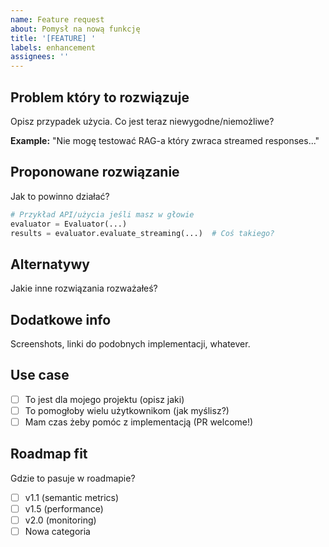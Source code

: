 ```yaml
---
name: Feature request
about: Pomysł na nową funkcję
title: '[FEATURE] '
labels: enhancement
assignees: ''
---
```


## Problem który to rozwiązuje

Opisz przypadek użycia. Co jest teraz niewygodne/niemożliwe?

**Example:** "Nie mogę testować RAG-a który zwraca streamed responses..."

## Proponowane rozwiązanie

Jak to powinno działać?

```python
# Przykład API/użycia jeśli masz w głowie
evaluator = Evaluator(...)
results = evaluator.evaluate_streaming(...)  # Coś takiego?
```

## Alternatywy

Jakie inne rozwiązania rozważałeś?

## Dodatkowe info

Screenshots, linki do podobnych implementacji, whatever.

## Use case

- [ ] To jest dla mojego projektu (opisz jaki)
- [ ] To pomogłoby wielu użytkownikom (jak myślisz?)
- [ ] Mam czas żeby pomóc z implementacją (PR welcome!)

## Roadmap fit

Gdzie to pasuje w roadmapie?
- [ ] v1.1 (semantic metrics)
- [ ] v1.5 (performance)
- [ ] v2.0 (monitoring)
- [ ] Nowa categoria

